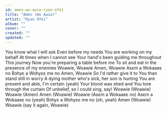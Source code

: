 ```yaml
---
id: amen-wo-awie-ryan-ofei
title: "Amen (Wo Awie)"
artist: "Ryan Ofei"
album: ""
cover: ""
created: ""
updated: ""
---
```


You know what I will ask
Even before my needs
You are working on my behalf
At times when I cannot see
Your hand's been guiding me throughout
This journey
Now you're preparing a table before me
To sit and eat in the presence of my enemies
Woawie, Woawie
Amen, Woawie
Asɛm a Wokaaeɛ no
Bɔhyɛ a Wohyɛɛ me no
Amen, Woawie
So I'd rather give it to You than stand still in worry
A dying mother who's sick, her son is hurting
You are present and able, I'm certain (yeah)
Your blood was shed and You tore through the curtain
Of unbelief, so I could sing, say!
Woawie (Woawie)
Woawie (Amen)
Amen (Woawie)
Woawie (Asɛm a Wokaaeɛ no)
Asɛm a Wokaaeɛ no (yeah)
Bɔhyɛ a Wohyɛɛ me no (oh, yeah)
Amen (Woawie)
Woawie (say it again, Woawie)
